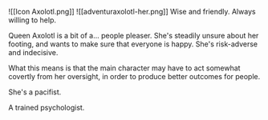 ![[Icon Axolotl.png]]
![[adventuraxolotl-her.png]]
Wise and friendly. Always willing to help.

Queen Axolotl is a bit of a... people pleaser. She's steadily unsure about her footing, and wants to make sure that everyone is happy. She's risk-adverse and indecisive.

What this means is that the main character may have to act somewhat covertly from her oversight, in order to produce better outcomes for people.

She's a pacifist.

A trained psychologist.